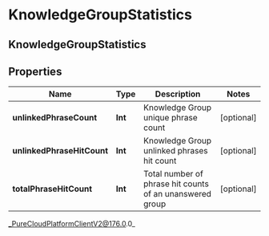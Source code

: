 # KnowledgeGroupStatistics

## KnowledgeGroupStatistics

## Properties

|Name | Type | Description | Notes|
|------------ | ------------- | ------------- | -------------|
| **unlinkedPhraseCount** | **Int** | Knowledge Group unique phrase count | [optional] |
| **unlinkedPhraseHitCount** | **Int** | Knowledge Group unlinked phrases hit count | [optional] |
| **totalPhraseHitCount** | **Int** | Total number of phrase hit counts of an unanswered group | [optional] |



_PureCloudPlatformClientV2@176.0.0_
